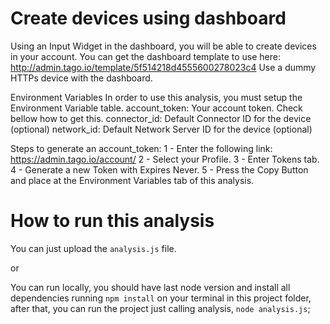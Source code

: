 # Create devices using dashboard
Using an Input Widget in the dashboard, you will be able to create devices in your account.
You can get the dashboard template to use here: http://admin.tago.io/template/5f514218d4555600278023c4
Use a dummy HTTPs device with the dashboard.

Environment Variables
In order to use this analysis, you must setup the Environment Variable table.
  account_token: Your account token. Check bellow how to get this.
  connector_id: Default Connector ID for the device (optional)
  network_id: Default Network Server ID for the device (optional)
  
Steps to generate an account_token:
1 - Enter the following link: https://admin.tago.io/account/
2 - Select your Profile.
3 - Enter Tokens tab.
4 - Generate a new Token with Expires Never.
5 - Press the Copy Button and place at the Environment Variables tab of this analysis.

# How to run this analysis
You can just upload the `analysis.js` file.

or

You can run locally, you should have last node version and install all dependencies running `npm install` on your terminal in this project folder,
after that, you can run the project just calling analysis, `node analysis.js`;
